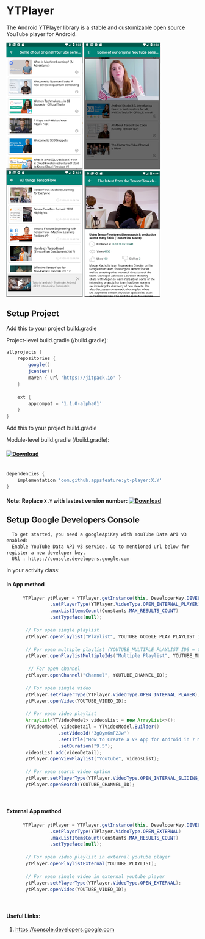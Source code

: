 # YTPlayer 

The Android YTPlayer library is a stable and customizable open source YouTube player for Android. 


<p align="left">
  <img src="https://raw.githubusercontent.com/appsfeature/yt-player/master/screenshots/sample1.png" alt="Preview 1" width="200" /> 
  <img src="https://raw.githubusercontent.com/appsfeature/yt-player/master/screenshots/sample2.png" alt="Preview 2" width="200" /> 
  <img src="https://raw.githubusercontent.com/appsfeature/yt-player/master/screenshots/sample3.png" alt="Preview 3" width="200" />
  <img src="https://raw.githubusercontent.com/appsfeature/yt-player/master/screenshots/sample5.PNG" alt="Preview 4" width="200" />
</p>
  
## Setup Project

Add this to your project build.gradle

Project-level build.gradle (<project>/build.gradle):

``` gradle 
allprojects {
    repositories {
        google()
        jcenter() 
        maven { url 'https://jitpack.io' } 
    }

    ext {
        appcompat = '1.1.0-alpha01'
    }
}
```

Add this to your project build.gradle

Module-level build.gradle (<module>/build.gradle): 

#### [![Download](https://jitpack.io/v/appsfeature/yt-player.svg)](https://jitpack.io/#appsfeature/yt-player)
```gradle  

dependencies {
    implementation 'com.github.appsfeature:yt-player:X.Y'
} 
```
#### Note: Replace `X.Y` with lastest version number: [![Download](https://jitpack.io/v/appsfeature/yt-player.svg)](https://jitpack.io/#appsfeature/yt-player)

## Setup Google Developers Console
```
  To get started, you need a googleApiKey with YouTube Data API v3 enabled:
  Enable YouTube Data API v3 service. Go to mentioned url below for register a new developer key.  
  URl : https://console.developers.google.com 
``` 

In your activity class:
#### In App method
```java 
      YTPlayer ytPlayer = YTPlayer.getInstance(this, DeveloperKey.DEVELOPER_KEY)
                .setPlayerType(YTPlayer.VideoType.OPEN_INTERNAL_PLAYER)
                .maxListItemsCount(Constants.MAX_RESULTS_COUNT)
                .setTypeface(null);

       // For open single playlist 
       ytPlayer.openPlaylist("Playlist", YOUTUBE_GOOGLE_PLAY_PLAYLIST_ID); 

       // For open multiple playlist (YOUTUBE_MULTIPLE_PLAYLIST_IDS = Comma saperated playlist Ids)
       ytPlayer.openPlaylistMultipleIds("Multiple Playlist", YOUTUBE_MULTIPLE_PLAYLIST_IDS);
                
        // For open channel
       ytPlayer.openChannel("Channel", YOUTUBE_CHANNEL_ID);
                         
       // For open single video
       ytPlayer.setPlayerType(YTPlayer.VideoType.OPEN_INTERNAL_PLAYER);
       ytPlayer.openVideo(YOUTUBE_VIDEO_ID);

       // For open video playlist
       ArrayList<YTVideoModel> videosList = new ArrayList<>();
       YTVideoModel videoDetail = YTVideoModel.Builder()
                   .setVideoId("3gQym6mF2Jw")
                   .setTitle("How to Create a VR App for Android in 7 Minutes")
                   .setDuration("9.5");
       videosList.add(videoDetail);
       ytPlayer.openViewPlaylist("Youtube", videosList);  
       
       // For open search video option
       ytPlayer.setPlayerType(YTPlayer.VideoType.OPEN_INTERNAL_SLIDING_PLAYER);
       ytPlayer.openSearch(YOUTUBE_CHANNEL_ID); 

                                
```

#### External App method
```java 
      YTPlayer ytPlayer = YTPlayer.getInstance(this, DeveloperKey.DEVELOPER_KEY)
                .setPlayerType(YTPlayer.VideoType.OPEN_EXTERNAL)
                .maxListItemsCount(Constants.MAX_RESULTS_COUNT)
                .setTypeface(null); 
            
       // For open video playlist in external youtube player
       ytPlayer.openPlaylistExternal(YOUTUBE_PLAYLIST); 
       
       // For open single video in external youtube player
       ytPlayer.setPlayerType(YTPlayer.VideoType.OPEN_EXTERNAL);
       ytPlayer.openVideo(YOUTUBE_VIDEO_ID);

                                
```

#### Useful Links:
1. https://console.developers.google.com 
